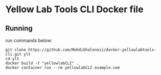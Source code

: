 # Yellow Lab Tools CLI Docker file

## Running

run commands below:

```
git clone https://github.com/MehdiGhalenoii/docker-yellowlabtools-cli.git ylt
cd ylt
docker build -t "yellowlabCLI" .
docker container run --rm yellowlabCLI example.com
```
